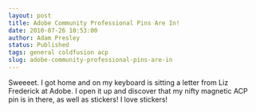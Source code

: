 ```yaml
---
layout: post
title: Adobe Community Professional Pins Are In!
date: 2010-07-26 10:53:00
author: Adam Presley
status: Published
tags: general coldfusion acp
slug: adobe-community-professional-pins-are-in
---
```


Sweeeet. I got home and on my keyboard is sitting a letter from Liz
Frederick at Adobe. I open it up and discover that my nifty magnetic ACP
pin is in there, as well as stickers! I love stickers!   
  
